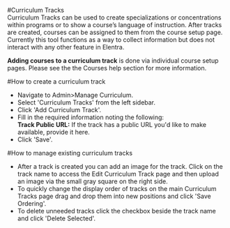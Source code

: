 #Curriculum Tracks  
Curriculum Tracks can be used to create specializations or concentrations within programs or to show a course’s language of instruction.  After tracks are created, courses can be assigned to them from the course setup page.  Currently this tool functions as a way to collect information but does not interact with any other feature in Elentra.

**Adding courses to a curriculum track** is done via individual course setup pages.  Please see the the Courses help section for more information.

#How to create a curriculum track
* Navigate to Admin>Manage Curriculum.
* Select 'Curriculum Tracks' from the left sidebar.
* Click 'Add Curriculum Track'.
* Fill in the required information noting the following:  
**Track Public URL:** If the track has a public URL you'd like to make available, provide it here.
* Click 'Save'.

#How to manage existing curriculum tracks
* After a track is created you can add an image for the track.  Click on the track name to access the Edit Curriculum Track page and then upload an image via the small gray square on the right side.
* To quickly change the display order of tracks on the main Curriculum Tracks page drag and drop them into new positions and click 'Save Ordering'.
* To delete unneeded tracks click the checkbox beside the track name and click 'Delete Selected'.

